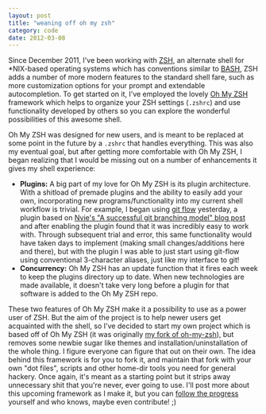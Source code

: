 ```yaml
---
layout: post
title: "weaning off oh my zsh"
category: code
date: 2012-03-08
---
```


Since December 2011, I've been working with [ZSH][zsh], an alternate shell for *NIX-based operating systems which has conventions similar to [BASH][bash], ZSH adds a number of more modern features to the standard shell fare, such as more customization options for your prompt and extendable autocompletion. To get started on it, I've employed the lovely [Oh My ZSH][omz] framework which helps to organize your ZSH settings (`.zshrc`) and use functionality developed by others so you can explore the wonderful possibilities of this awesome shell.

Oh My ZSH was designed for new users, and is meant to be replaced at some point in the future by a `.zshrc` that handles everything. This was also my eventual goal, but after getting more comfortable with Oh My ZSH, I began realizing that I would be missing out on a number of enhancements it gives my shell experience:

- **Plugins:** A big part of my love for Oh My ZSH is its plugin architecture. With a shitload of premade plugins and the ability to easily add your own, incorporating new programs/functionality into my current shell workflow is trivial. For example, I began using [git flow][flow] yesterday, a plugin based on [Nvie's "A successful git branching model" blog post][nvie] and after enabling the plugin found that it was incredibly easy to work with. Through subsequent trial and error, this same functionality would have taken days to implement (making small changes/additions here and there), but with the plugin I was able to just start using git-flow using conventional 3-character aliases, just like my interface to git!
- **Concurrency:** Oh My ZSH has an update function that it fires each week to keep the plugins directory up to date. When new technologies are made available, it doesn't take very long before a plugin for that software is added to the Oh My ZSH repo.

These two features of Oh My ZSH make it a possibility to use as a power user of ZSH. But the aim of the project is to help newer users get acquainted with the shell, so I've decided to start my own project which is based off of Oh My ZSH (it was originally [my fork of oh-my-zsh][fork]), but removes some newbie sugar like themes and installation/uninstallation of the whole thing. I figure everyone can figure that out on their own. The idea behind this framework is for you to fork it, and maintain that fork with your own "dot files", scripts and other home-dir tools you need for general hackery. Once again, it's meant as a starting point but it strips away unnecessary shit that you're never, ever going to use. I'll post more about this upcoming framework as I make it, but you can [follow the progress][fork] yourself and who knows, maybe even contribute! ;)

[zsh]: http://www.zsh.org/
[bash]: http://www.gnu.org/software/bash/
[omz]: https://github.com/robbyrussell/oh-my-zsh
[flow]: https://github.com/nvie/gitflow
[nvie]: http://nvie.com/posts/a-successful-git-branching-model/
[fork]: http://github.com/tubbo/oh-my-zsh
